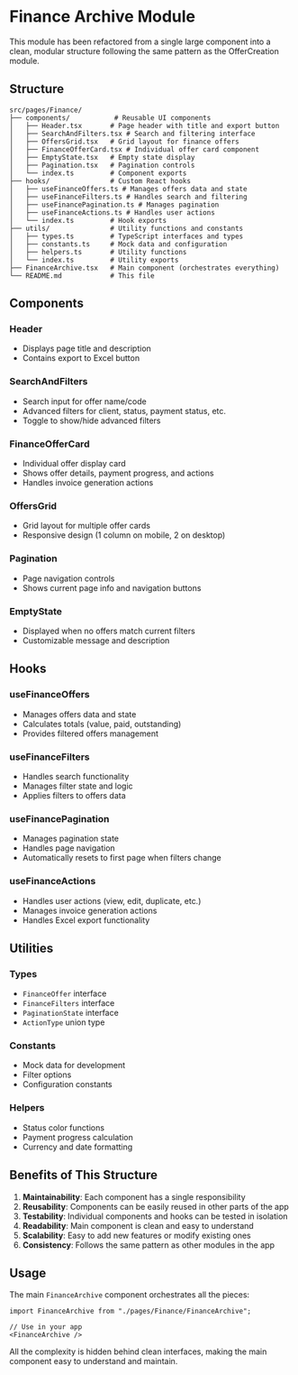 # Finance Archive Module

This module has been refactored from a single large component into a clean, modular structure following the same pattern as the OfferCreation module.

## Structure

```
src/pages/Finance/
├── components/           # Reusable UI components
│   ├── Header.tsx       # Page header with title and export button
│   ├── SearchAndFilters.tsx # Search and filtering interface
│   ├── OffersGrid.tsx   # Grid layout for finance offers
│   ├── FinanceOfferCard.tsx # Individual offer card component
│   ├── EmptyState.tsx   # Empty state display
│   ├── Pagination.tsx   # Pagination controls
│   └── index.ts         # Component exports
├── hooks/               # Custom React hooks
│   ├── useFinanceOffers.ts # Manages offers data and state
│   ├── useFinanceFilters.ts # Handles search and filtering
│   ├── useFinancePagination.ts # Manages pagination
│   ├── useFinanceActions.ts # Handles user actions
│   └── index.ts         # Hook exports
├── utils/               # Utility functions and constants
│   ├── types.ts         # TypeScript interfaces and types
│   ├── constants.ts     # Mock data and configuration
│   ├── helpers.ts       # Utility functions
│   └── index.ts         # Utility exports
├── FinanceArchive.tsx   # Main component (orchestrates everything)
└── README.md            # This file
```

## Components

### Header
- Displays page title and description
- Contains export to Excel button

### SearchAndFilters
- Search input for offer name/code
- Advanced filters for client, status, payment status, etc.
- Toggle to show/hide advanced filters

### FinanceOfferCard
- Individual offer display card
- Shows offer details, payment progress, and actions
- Handles invoice generation actions

### OffersGrid
- Grid layout for multiple offer cards
- Responsive design (1 column on mobile, 2 on desktop)

### Pagination
- Page navigation controls
- Shows current page info and navigation buttons

### EmptyState
- Displayed when no offers match current filters
- Customizable message and description

## Hooks

### useFinanceOffers
- Manages offers data and state
- Calculates totals (value, paid, outstanding)
- Provides filtered offers management

### useFinanceFilters
- Handles search functionality
- Manages filter state and logic
- Applies filters to offers data

### useFinancePagination
- Manages pagination state
- Handles page navigation
- Automatically resets to first page when filters change

### useFinanceActions
- Handles user actions (view, edit, duplicate, etc.)
- Manages invoice generation actions
- Handles Excel export functionality

## Utilities

### Types
- `FinanceOffer` interface
- `FinanceFilters` interface
- `PaginationState` interface
- `ActionType` union type

### Constants
- Mock data for development
- Filter options
- Configuration constants

### Helpers
- Status color functions
- Payment progress calculation
- Currency and date formatting

## Benefits of This Structure

1. **Maintainability**: Each component has a single responsibility
2. **Reusability**: Components can be easily reused in other parts of the app
3. **Testability**: Individual components and hooks can be tested in isolation
4. **Readability**: Main component is clean and easy to understand
5. **Scalability**: Easy to add new features or modify existing ones
6. **Consistency**: Follows the same pattern as other modules in the app

## Usage

The main `FinanceArchive` component orchestrates all the pieces:

```tsx
import FinanceArchive from "./pages/Finance/FinanceArchive";

// Use in your app
<FinanceArchive />
```

All the complexity is hidden behind clean interfaces, making the main component easy to understand and maintain.
